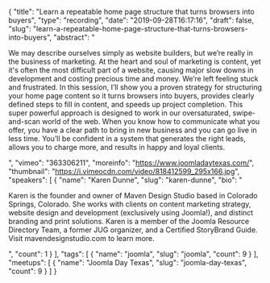 {
  "title": "Learn a repeatable home page structure that turns browsers into buyers",
  "type": "recording",
  "date": "2019-09-28T16:17:16",
  "draft": false,
  "slug": "learn-a-repeatable-home-page-structure-that-turns-browsers-into-buyers",
  "abstract": "<p>We may describe ourselves simply as website builders, but we’re really in the business of marketing. At the heart and soul of marketing is content, yet it's often the most difficult part of a website, causing major slow downs in development and costing precious time and money. We’re left feeling stuck and frustrated. In this session, I’ll show you a proven strategy for structuring your home page content so it turns browsers into buyers, provides clearly defined steps to fill in content, and speeds up project completion. This super powerful approach is designed to work in our oversaturated, swipe-and-scan world of the web. When you know how to communicate what you offer, you have a clear path to bring in new business and you can go live in less time. You’ll be confident in a system that generates the right leads, allows you to charge more, and results in happy and loyal clients. </p>",
  "vimeo": "363306211",
  "moreinfo": "https://www.joomladaytexas.com/",
  "thumbnail": "https://i.vimeocdn.com/video/818412599_295x166.jpg",
  "speakers": [
    {
      "name": "Karen Dunne",
      "slug": "karen-dunne",
      "bio": "<p>Karen is the founder and owner of Maven Design Studio based in Colorado Springs, Colorado. She works with clients on content marketing strategy, website design and development (exclusively using Joomla!), and distinct branding and print solutions. Karen is a member of the Joomla Resource Directory Team, a former JUG organizer, and a Certified StoryBrand Guide. Visit mavendesignstudio.com to learn more.</p>",
      "count": 1
    }
  ],
  "tags": [
    {
      "name": "joomla",
      "slug": "joomla",
      "count": 9
    }
  ],
  "meetups": [
    {
      "name": "Joomla Day Texas",
      "slug": "joomla-day-texas",
      "count": 9
    }
  ]
}